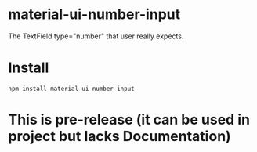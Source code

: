 # material-ui-number-input

The TextField type="number" that user really expects.


# Install

```npm install material-ui-number-input```

# This is pre-release (it can be used in project but lacks Documentation)
